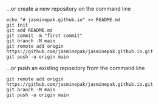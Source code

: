 …or create a new repository on the command line
```
echo "# jasminepak.github.io" >> README.md
git init
git add README.md
git commit -m "first commit"
git branch -M main
git remote add origin https://github.com/jasminepak/jasminepak.github.io.git
git push -u origin main
```

…or push an existing repository from the command line
```
git remote add origin https://github.com/jasminepak/jasminepak.github.io.git
git branch -M main
git push -u origin main
```